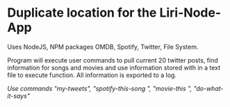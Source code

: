 # Duplicate location for the Liri-Node-App

Uses NodeJS, NPM packages OMDB, Spotify, Twitter, File System.

Program will execute user commands to pull current 20 twitter posts, find information for songs and movies and use information stored with in a text file to execute function. All information is exported to a log.

<i>Use commands "my-tweets", "spotify-this-song <name of song>", "movie-this <name of movie>", "do-what-it-says"</i>
